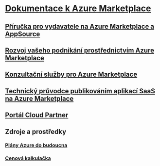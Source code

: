 # [Dokumentace k Azure Marketplace](index.md)
## [Příručka pro vydavatele na Azure Marketplace a AppSource](marketplace-publishers-guide.md)
## [Rozvoj vašeho podnikání prostřednictvím Azure Marketplace](grow-your-business-azure-marketplace.md)
## [Konzultační služby pro Azure Marketplace](consulting-services.md)
## [Technický průvodce publikováním aplikací SaaS na Azure Marketplace](marketplace-saas-applications-technical-publishing-guide.md)
## [Portál Cloud Partner](./cloud-partner-portal/cloud-partner-portal-what-is-the-cloud-partner-portal.md)
## Zdroje a prostředky
### [Plány Azure do budoucna](https://azure.microsoft.com/roadmap/)
### [ Cenová kalkulačka](https://azure.microsoft.com/pricing/calculator/)
